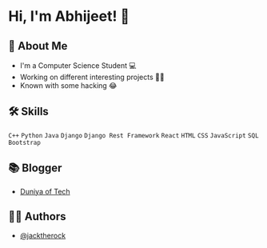 
# Hi, I'm Abhijeet! 👋

  
## 🚀 About Me
- I'm a Computer Science Student 💻 
- Working on different interesting projects 👨‍💻 
- Known with some hacking 😂

  
## 🛠 Skills
`C++`
`Python`
`Java`
`Django`
`Django Rest Framework`
`React`
`HTML`
`CSS`
`JavaScript`
`SQL`
`Bootstrap`




  
## 📚 Blogger

 - [Duniya of Tech](https://duniyaoftechblogs.blogspot.com/)

  
## 🙋‍♂️ Authors

- [@jacktherock](https://www.github.com/jacktherock)

  
